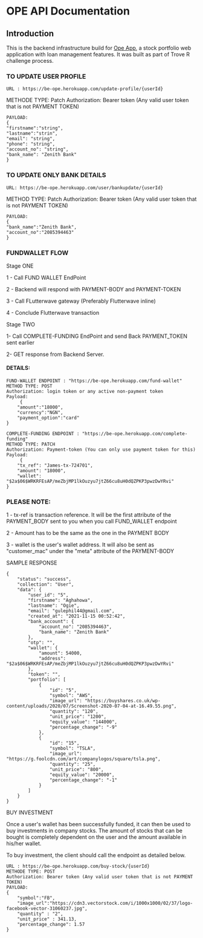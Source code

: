 # OPE API Documentation

## Introduction

This is the backend infrastructure build for [Ope App](https://loaner-two.vercel.app/), a stock portfolio web application with loan management features.
It was built as part of Trove R challenge process.

### TO UPDATE USER PROFILE

```
URL : https://be-ope.herokuapp.com/update-profile/{userId}
```

METHODE TYPE: Patch
Authorization: Bearer token (Any valid user token that is not PAYMENT TOKEN)

```
PAYLOAD:
{
"firstname":"string",
"lastname":"strin",
"email": "string",
"phone": "string",
"account_no": "string",
"bank_name": "Zenith Bank"
}
```

### TO UPDATE ONLY BANK DETAILS

```
URL: https://be-ope.herokuapp.com/user/bankupdate/{userId}
```

METHOD TYPE: Patch
Authorization: Bearer token (Any valid user token that is not PAYMENT TOKEN)

```
PAYLOAD:
{
"bank_name":"Zenith Bank",
"account_no":"2085394463"
}
```

### FUNDWALLET FLOW

Stage ONE

1 - Call FUND WALLET EndPoint

2 - Backend will respond with PAYMENT-BODY and PAYMENT-TOKEN

3 - Call FLutterwave gateway (Preferably Flutterwave inline)

4 - Conclude Flutterwave transaction

Stage TWO

1- Call COMPLETE-FUNDING EndPoint and send Back PAYMENT_TOKEN sent earlier

2- GET response from Backend Server.

#### DETAILS:

```
FUND-WALLET ENDPOINT : "https://be-ope.herokuapp.com/fund-wallet"
METHOD TYPE: POST
Authorization: login token or any active non-payment token
Payload:
     {
    "amount":"18000",
    "currency":"NGN",
    "payment_option":"card"
}

```

```
COMPLETE-FUNDING ENDPOINT : "https://be-ope.herokuapp.com/complete-funding"
METHOD TYPE: PATCH
Authorization: Payment-token (You can only use payment token for this)
Payload:
     {
    "tx_ref": "James-tx-724701",
    "amount": "18000",
    "wallet": "$2a$06$WRKRFEsAP/meZbjMP1lkOuzyu7jtZ66cu8uH0dQZPKP3pwzDwYRvi"
}

```

### PLEASE NOTE:

1 - tx-ref is transaction reference. It will be the first attribute of the PAYMENT_BODY sent to you when you call FUND_WALLET endpoint

2 - Amount has to be the same as the one in the PAYMENT BODY

3 - wallet is the user's wallet address. It will also be sent as "customer_mac" under the "meta" attribute of the PAYMENT-BODY

SAMPLE RESPONSE

```
{
    "status": "success",
    "collection": "User",
    "data": {
        "user_id": "5",
        "firstname": "Aghahowa",
        "lastname": "Ogie",
        "email": "gulephil44@gmail.com",
        "created_at": "2021-11-15 00:52:42",
        "bank_account": {
            "account_no": "2085394463",
            "bank_name": "Zenith Bank"
        },
        "otp": "",
        "wallet": {
            "amount": 54000,
            "address": "$2a$06$WRKRFEsAP/meZbjMP1lkOuzyu7jtZ66cu8uH0dQZPKP3pwzDwYRvi"
        },
        "token": "",
        "portfolio": [
            {
                "id": "5",
                "symbol": "AWS",
                "image_url": "https://buyshares.co.uk/wp-content/uploads/2020/07/Screenshot-2020-07-04-at-16.49.55.png",
                "quantity": "120",
                "unit_price": "1200",
                "equity_value": "144000",
                "percentage_change": "-9"
            },
            {
                "id": "15",
                "symbol": "TSLA",
                "image_url": "https://g.foolcdn.com/art/companylogos/square/tsla.png",
                "quantity": "25",
                "unit_price": "800",
                "equity_value": "20000",
                "percentage_change": "-1"
            }
        ]
    }
}

```

BUY INVESTMENT

Once a user's wallet has been successfully funded, it can then be used to buy investments in company stocks. The amount of stocks that can be bought is completely dependent on the user and the amount available in his/her wallet.

To buy investment, the client should call the endpoint as detailed below.

```
URL : https://be-ope.herokuapp.com/buy-stock/{userId}
METHODE TYPE: POST
Authorization: Bearer token (Any valid user token that is not PAYMENT TOKEN)
PAYLOAD:
{
    "symbol":"FB",
	"image_url":"https://cdn3.vectorstock.com/i/1000x1000/02/37/logo-facebook-vector-31060237.jpg",
	"quantity" : "2",
	"unit_price" : 341.13,
	"percentage_change": 1.57
}

```
